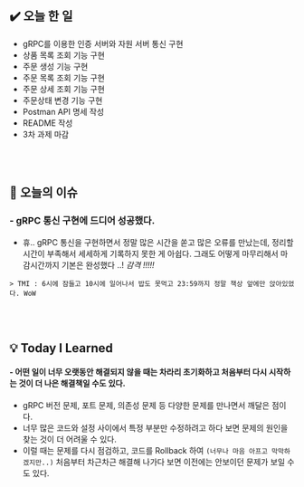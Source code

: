 <h2 id="✔️-오늘-한-일">✔️ 오늘 한 일</h2>
<ul>
<li>gRPC를 이용한 인증 서버와 자원 서버 통신 구현</li>
<li>상품 목록 조회 기능 구현</li>
<li>주문 생성 기능 구현</li>
<li>주문 목록 조회 기능 구현</li>
<li>주문 상세 조회 기능 구현</li>
<li>주문상태 변경 기능 구현</li>
<li>Postman API 명세 작성</li>
<li>README 작성</li>
<li>3차 과제 마감</li>
</ul>
<br />
<br />

<h2 id="👀-오늘의-이슈">👀 오늘의 이슈</h2>
<h3 id="--grpc-통신-구현에-드디어-성공했다">- gRPC 통신 구현에 드디어 성공했다.</h3>
<ul>
<li>휴.. gRPC 통신을 구현하면서 정말 많은 시간을 쏟고 많은 오류를 만났는데, 정리할 시간이 부족해서 세세하게 기록하지 못한 게 아쉽다.
그래도 어떻게 마무리해서 마감시간까지 기본은 완성했다 ..! <em>감격 !!!!!</em></li>
</ul>
<p><code>&gt; TMI : 6시에 잠들고 10시에 일어나서 밥도 못먹고 23:59까지 정말 책상 앞에만 앉아있었다. WoW</code></p>
<br />
<br />

<h2 id="💡-today-i-learned">💡 Today I Learned</h2>
<h4 id="--어떤-일이-너무-오랫동안-해결되지-않을-때는-차라리-초기화하고-처음부터-다시-시작하는-것이-더-나은-해결책일-수도-있다">- 어떤 일이 너무 오랫동안 해결되지 않을 때는 차라리 초기화하고 처음부터 다시 시작하는 것이 더 나은 해결책일 수도 있다.</h4>
<ul>
<li>gRPC 버전 문제, 포트 문제, 의존성 문제 등 다양한 문제를 만나면서 깨달은 점이다.</li>
<li>너무 많은 코드와 설정 사이에서 특정 부분만 수정하려고 하다 보면 문제의 원인을 찾는 것이 더 어려울 수 있다.</li>
<li>이럴 때는 문제를 다시 점검하고, 코드를 Rollback 하여 <code>(너무나 마음 아프고 막막하겠지만..)</code> 처음부터 차근차근 해결해 나가다 보면 이전에는 안보이던 문제가 보일 수도 있다.</li>
</ul>